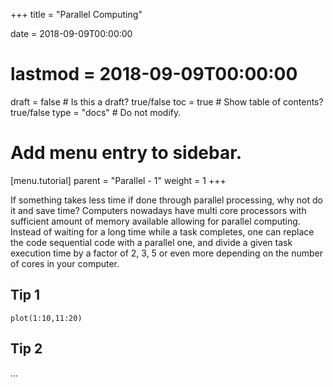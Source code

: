 +++
title = "Parallel Computing"

date = 2018-09-09T00:00:00
# lastmod = 2018-09-09T00:00:00

draft = false  # Is this a draft? true/false
toc = true  # Show table of contents? true/false
type = "docs"  # Do not modify.

# Add menu entry to sidebar.
[menu.tutorial]
  parent = "Parallel - 1"
  weight = 1
+++

If something takes less time if done through parallel processing, why not do it and save time? Computers nowadays have multi core processors with sufficient amount of memory available allowing for parallel computing. Instead of waiting for a long time while a task completes, one can replace the code sequential code with a parallel one, and divide a given task execution time by a factor of 2, 3, 5 or even more depending on the number of cores in your computer.

## Tip 1

```{r}
plot(1:10,11:20)

```


## Tip 2

...
